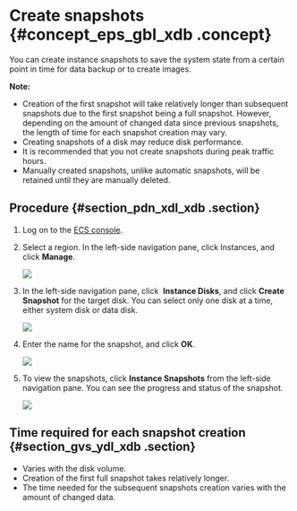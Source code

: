 # Create snapshots {#concept_eps_gbl_xdb .concept}

You can create instance snapshots to save the system state from a certain point in time for data backup or to create images.

**Note:** 

-   Creation of the first snapshot will take relatively longer than subsequent snapshots due to the first snapshot being a full snapshot. However, depending on the amount of changed data since previous snapshots, the length of time for each snapshot creation may vary.
-   Creating snapshots of a disk may reduce disk performance.
-   It is recommended that you not create snapshots during peak traffic hours.
-   Manually created snapshots, unlike automatic snapshots, will be retained until they are manually deleted.

## Procedure {#section_pdn_xdl_xdb .section}

1.  Log on to the [ECS console](https://ecs.console.aliyun.com/#/home).
2.  Select a region. In the left-side navigation pane, click Instances, and click **Manage**.

    ![](http://static-aliyun-doc.oss-cn-hangzhou.aliyuncs.com/assets/img/9687/15353516404545_en-US.png)

3.  In the left-side navigation pane, click  **Instance Disks**, and click **Create Snapshot** for the target disk. You can select only one disk at a time, either system disk or data disk.

    ![](http://static-aliyun-doc.oss-cn-hangzhou.aliyuncs.com/assets/img/9687/15353516404530_en-US.png)

4.  Enter the name for the snapshot, and click **OK**.

    ![](http://static-aliyun-doc.oss-cn-hangzhou.aliyuncs.com/assets/img/9687/15353516404550_en-US.png)

5.  To view the snapshots, click **Instance Snapshots** from the left-side navigation pane. You can see the progress and status of the snapshot.

    ![](http://static-aliyun-doc.oss-cn-hangzhou.aliyuncs.com/assets/img/9687/15353516404552_en-US.png)


## Time required for each snapshot creation {#section_gvs_ydl_xdb .section}

-   Varies with the disk volume.
-   Creation of the first full snapshot takes relatively longer.
-   The time needed for the subsequent snapshots creation varies with the amount of changed data.

